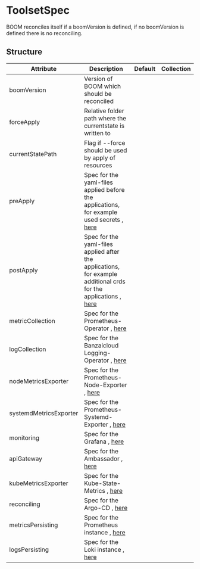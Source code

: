 # ToolsetSpec 
 

 BOOM reconciles itself if a boomVersion is defined, if no boomVersion is defined there is no reconciling.


## Structure 
 

| Attribute              | Description                                                                                                                 | Default | Collection  |
| ---------------------- | --------------------------------------------------------------------------------------------------------------------------- | ------- | ----------  |
| boomVersion            | Version of BOOM which should be reconciled                                                                                  |         |             |
| forceApply             | Relative folder path where the currentstate is written to                                                                   |         |             |
| currentStatePath       | Flag if --force should be used by apply of resources                                                                        |         |             |
| preApply               | Spec for the yaml-files applied before the applications, for example used secrets , [here](Apply.md)                        |         |             |
| postApply              | Spec for the yaml-files applied after the applications, for example additional crds for the applications , [here](Apply.md) |         |             |
| metricCollection       | Spec for the Prometheus-Operator , [here](MetricCollection.md)                                                              |         |             |
| logCollection          | Spec for the Banzaicloud Logging-Operator , [here](LogCollection.md)                                                        |         |             |
| nodeMetricsExporter    | Spec for the Prometheus-Node-Exporter , [here](NodeMetricsExporter.md)                                                      |         |             |
| systemdMetricsExporter | Spec for the Prometheus-Systemd-Exporter , [here](SystemdMetricsExporter.md)                                                |         |             |
| monitoring             | Spec for the Grafana , [here](monitoring/Monitoring.md)                                                                     |         |             |
| apiGateway             | Spec for the Ambassador , [here](APIGateway.md)                                                                             |         |             |
| kubeMetricsExporter    | Spec for the Kube-State-Metrics , [here](KubeMetricsExporter.md)                                                            |         |             |
| reconciling            | Spec for the Argo-CD , [here](reconciling/Reconciling.md)                                                                   |         |             |
| metricsPersisting      | Spec for the Prometheus instance , [here](MetricsPersisting.md)                                                             |         |             |
| logsPersisting         | Spec for the Loki instance , [here](LogsPersisting.md)                                                                      |         |             |